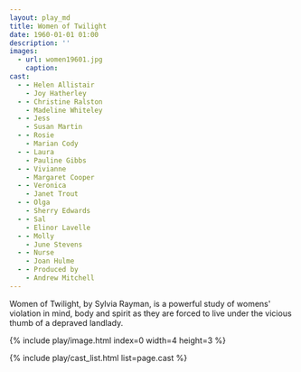 ```yaml
---
layout: play_md
title: Women of Twilight
date: 1960-01-01 01:00
description: ''
images:
  - url: women19601.jpg
    caption:
cast:
  - - Helen Allistair
    - Joy Hatherley
  - - Christine Ralston
    - Madeline Whiteley
  - - Jess
    - Susan Martin
  - - Rosie
    - Marian Cody
  - - Laura
    - Pauline Gibbs
  - - Vivianne
    - Margaret Cooper
  - - Veronica
    - Janet Trout
  - - Olga
    - Sherry Edwards
  - - Sal
    - Elinor Lavelle
  - - Molly
    - June Stevens
  - - Nurse
    - Joan Hulme
  - - Produced by
    - Andrew Mitchell
---
```


Women of Twilight, by Sylvia Rayman, is a powerful study of womens' violation in mind, body and spirit as they are forced to live under the vicious thumb of a depraved landlady.

{% include play/image.html index=0 width=4 height=3 %}

{% include play/cast_list.html list=page.cast %}
